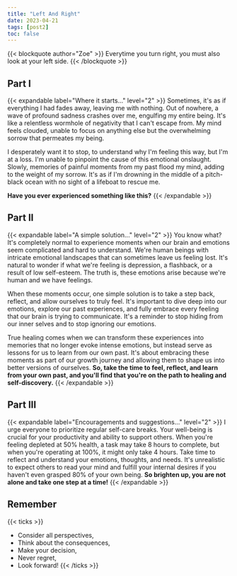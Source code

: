 ```yaml
---
title: "Left And Right"
date: 2023-04-21
tags: [post2]
toc: false
---
```


{{< blockquote author="Zoe" >}}
Everytime you turn right, you must also look at your left side.
{{< /blockquote >}}

## Part I

{{< expandable label="Where it starts..." level="2" >}}
Sometimes, it's as if everything I had fades away, leaving me with nothing. Out of nowhere, a wave of profound sadness crashes over me, engulfing my entire being. It's like a relentless wormhole of negativity that I can't escape from. My mind feels clouded, unable to focus on anything else but the overwhelming sorrow that permeates my being.

I desperately want it to stop, to understand why I'm feeling this way, but I'm at a loss. I'm unable to pinpoint the cause of this emotional onslaught. Slowly, memories of painful moments from my past flood my mind, adding to the weight of my sorrow. It's as if I'm drowning in the middle of a pitch-black ocean with no sight of a lifeboat to rescue me.

**Have you ever experienced something like this?**
{{< /expandable >}}

## Part II

{{< expandable label="A simple solution..." level="2" >}}
You know what? It's completely normal to experience moments when our brain and emotions seem complicated and hard to understand. We're human beings with intricate emotional landscapes that can sometimes leave us feeling lost. It's natural to wonder if what we're feeling is depression, a flashback, or a result of low self-esteem. The truth is, these emotions arise because we're human and we have feelings.

When these moments occur, one simple solution is to take a step back, reflect, and allow ourselves to truly feel. It's important to dive deep into our emotions, explore our past experiences, and fully embrace every feeling that our brain is trying to communicate. It's a reminder to stop hiding from our inner selves and to stop ignoring our emotions.

True healing comes when we can transform these experiences into memories that no longer evoke intense emotions, but instead serve as lessons for us to learn from our own past. It's about embracing these moments as part of our growth journey and allowing them to shape us into better versions of ourselves. **So, take the time to feel, reflect, and learn from your own past, and you'll find that you're on the path to healing and self-discovery.**
{{< /expandable >}}

## Part III

{{< expandable label="Encouragements and suggestions..." level="2" >}}
I urge everyone to prioritize regular self-care breaks. Your well-being is crucial for your productivity and ability to support others. When you're feeling depleted at 50% health, a task may take 8 hours to complete, but when you're operating at 100%, it might only take 4 hours. Take time to reflect and understand your emotions, thoughts, and needs. It's unrealistic to expect others to read your mind and fulfill your internal desires if you haven't even grasped 80% of your own being. **So brighten up, you are not alone and take one step at a time!**
{{< /expandable >}}

## Remember

{{< ticks >}}

- Consider all perspectives,
- Think about the consequences,
- Make your decision,
- Never regret,
- Look forward!
  {{< /ticks >}}

<!-- {{< figureCupper
img="sun.jpg"
caption="The Sun is the star at the center of the Solar System. It is a nearly perfect sphere of hot plasma, with internal convective motion that generates a magnetic field via a dynamo process. It is by far the most important source of energy for life on Earth. [Credits](https://images.nasa.gov/details-GSFC_20171208_Archive_e000393.html)."
command="Resize"
options="700x" >}} -->
